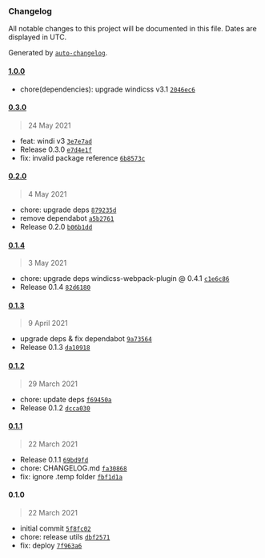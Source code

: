 ### Changelog

All notable changes to this project will be documented in this file. Dates are displayed in UTC.

Generated by [`auto-changelog`](https://github.com/CookPete/auto-changelog).

#### [1.0.0](https://github.com/windicss/gridsome-plugin-windicss/compare/0.3.0...1.0.0)

- chore(dependencies): upgrade windicss v3.1 [`2046ec6`](https://github.com/windicss/gridsome-plugin-windicss/commit/2046ec672346011da4e94a4d20330d421bf69e1e)

#### [0.3.0](https://github.com/windicss/gridsome-plugin-windicss/compare/0.2.0...0.3.0)

> 24 May 2021

- feat: windi v3 [`3e7e7ad`](https://github.com/windicss/gridsome-plugin-windicss/commit/3e7e7add80a42d6ac17cc7d3d65e769f2be4b811)
- Release 0.3.0 [`e7d4e1f`](https://github.com/windicss/gridsome-plugin-windicss/commit/e7d4e1f1e209acaba6771edaa312a519f2f77eb5)
- fix: invalid package reference [`6b8573c`](https://github.com/windicss/gridsome-plugin-windicss/commit/6b8573c6b5ebf91136e575943feba7144ae3c411)

#### [0.2.0](https://github.com/windicss/gridsome-plugin-windicss/compare/0.1.4...0.2.0)

> 4 May 2021

- chore: upgrade deps [`879235d`](https://github.com/windicss/gridsome-plugin-windicss/commit/879235d67e142d498d8fc6239d74ec4063a7498d)
- remove dependabot [`a5b2761`](https://github.com/windicss/gridsome-plugin-windicss/commit/a5b27612d0d343ea9ca112d38ba4b4644c30c870)
- Release 0.2.0 [`b06b1dd`](https://github.com/windicss/gridsome-plugin-windicss/commit/b06b1dda52d342d37b4192a5d7788908379985d9)

#### [0.1.4](https://github.com/windicss/gridsome-plugin-windicss/compare/0.1.3...0.1.4)

> 3 May 2021

- chore: upgrade deps windicss-webpack-plugin @ 0.4.1 [`c1e6c86`](https://github.com/windicss/gridsome-plugin-windicss/commit/c1e6c86d8d82ab21bee597a998d52a025b26ac8c)
- Release 0.1.4 [`82d6180`](https://github.com/windicss/gridsome-plugin-windicss/commit/82d61802908c9af50b1273bd21e7b1b86cdbcea2)

#### [0.1.3](https://github.com/windicss/gridsome-plugin-windicss/compare/0.1.2...0.1.3)

> 9 April 2021

- upgrade deps & fix dependabot [`9a73564`](https://github.com/windicss/gridsome-plugin-windicss/commit/9a735642fa58b4931d456be024ae26a23280a33a)
- Release 0.1.3 [`da10918`](https://github.com/windicss/gridsome-plugin-windicss/commit/da10918f3c7c217687bc917df5810772be7a69e4)

#### [0.1.2](https://github.com/windicss/gridsome-plugin-windicss/compare/0.1.1...0.1.2)

> 29 March 2021

- chore: update deps [`f69450a`](https://github.com/windicss/gridsome-plugin-windicss/commit/f69450a764da25a193cf6f0e5df4c277829dc9cc)
- Release 0.1.2 [`dcca030`](https://github.com/windicss/gridsome-plugin-windicss/commit/dcca0306c80d5a4c66cf630559c2a0c650242c1c)

#### [0.1.1](https://github.com/windicss/gridsome-plugin-windicss/compare/0.1.0...0.1.1)

> 22 March 2021

- Release 0.1.1 [`69bd9fd`](https://github.com/windicss/gridsome-plugin-windicss/commit/69bd9fd20837b39913d24dcd3755705239d29105)
- chore: CHANGELOG.md [`fa30868`](https://github.com/windicss/gridsome-plugin-windicss/commit/fa3086823b8c6537e3985bca058751063cda185d)
- fix: ignore .temp folder [`fbf1d1a`](https://github.com/windicss/gridsome-plugin-windicss/commit/fbf1d1a0887a3b3fec94b3a12c9e995e4da4a3c8)

#### 0.1.0

> 22 March 2021

- initial commit [`5f8fc02`](https://github.com/windicss/gridsome-plugin-windicss/commit/5f8fc02ce672607ed52387a5e3141f9c638dac7c)
- chore: release utils [`dbf2571`](https://github.com/windicss/gridsome-plugin-windicss/commit/dbf25717431ad2298958d2de99671dc97db9f6a0)
- fix: deploy [`7f963a6`](https://github.com/windicss/gridsome-plugin-windicss/commit/7f963a6a53f1d81cb731de31ec31268f85c424dc)
